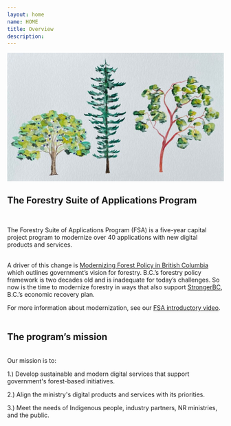 ```yaml
---
layout: home
name: HOME
title: Overview
description:        
---
```

![FSA](assets/images/slide1.png)
## The Forestry Suite of Applications Program 
<br>

The Forestry Suite of Applications Program (FSA) is a five-year capital project program to modernize over 40 applications with new digital products and services. <br><br>

A driver of this change is [Modernizing Forest Policy in British Columbia](https://www2.gov.bc.ca/gov/content/industry/forestry/competitive-forest-industry) which outlines government’s vision for forestry. B.C.’s forestry policy framework is two decades old and is inadequate for today’s challenges. So now is the time to modernize forestry in ways that also support [StrongerBC](https://strongerbc.gov.bc.ca/), B.C.’s economic recovery plan. 

For more information about modernization, see our [FSA introductory video](https://www.youtube.com/watch?v=l7OSu6n_9EE). 
<br>
<br>
## The program’s mission 
<br>
Our mission is to: 

1.) Develop sustainable and modern digital services that support government's forest-based initiatives. 

2.) Align the ministry's digital products and services with its priorities. 

3.) Meet the needs of Indigenous people, industry partners, NR ministries, and the public. 
